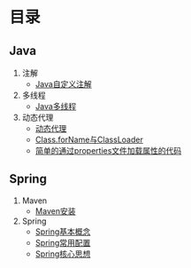 # 目录
## Java

1. 注解
   - [Java自定义注解](./Javase/Java自定义注解.md)
2. 多线程
   - [Java多线程](./Javase/多线程/Java多线程.md)
3. 动态代理
   - [动态代理](./JavaWeb/Spring框架/动态代理.md)
   - [Class.forName与ClassLoader](./JavaWeb/Spring框架/Class.forName与ClassLoader.md)
   - [简单的通过properties文件加载属性的代码](./JavaWeb/Spring框架/简单的通过properties文件加载属性的代码.md)

 ## Spring

1. Maven
   - [Maven安装](./JavaWeb/Maven安装.md)
2. Spring
   - [Spring基本概念](./JavaWeb/Spring框架/Spring重要知识点.md)
   - [Spring常用配置](./JavaWeb/Spring框架/Spring常用配置.md)
   - [Spring核心思想](./JavaWeb/Spring框架/Spring核心思想.md)

